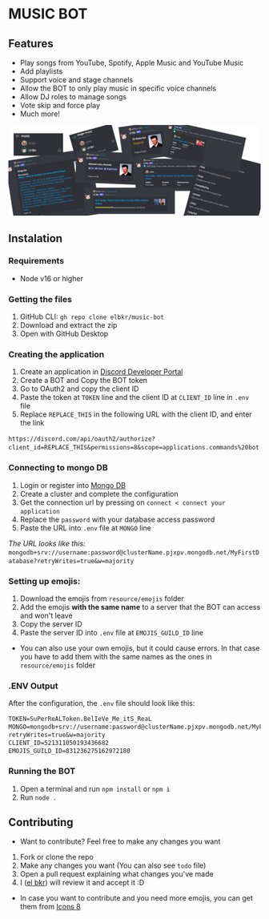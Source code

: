 # MUSIC BOT

## Features
- Play songs from YouTube, Spotify, Apple Music and YouTube Music
- Add playlists
- Support voice and stage channels
- Allow the BOT to only play music in specific voice channels
- Allow DJ roles to manage songs
- Vote skip and force play
- Much more!

<img src="readme/splash.png" width="700px">

## Instalation

### Requirements
- Node v16 or higher

### Getting the files
1. GitHub CLI: `gh repo clone elbkr/music-bot`
2. Download and extract the zip
3. Open with GitHub Desktop

### Creating the application
1. Create an application in [Discord Developer Portal](https://discord.com/developers/applications)
2. Create a BOT and Copy the BOT token
4. Go to OAuth2 and copy the client ID
5. Paste the token at `TOKEN` line and the client ID  at `CLIENT_ID` line in `.env` file
6. Replace `REPLACE_THIS` in the following URL with the client ID, and enter the link

`https://discord.com/api/oauth2/authorize?client_id=REPLACE_THIS&permissions=8&scope=applications.commands%20bot`

### Connecting to mongo DB
1. Login or register into [Mongo DB](https://account.mongodb.com/account/login)
2. Create a cluster and complete the configuration
3. Get the connection url by pressing on `connect < connect your application`
4. Replace the `password` with your database access password
5. Paste the URL into `.env` file  at `MONGO` line

*The URL looks like this:* `mongodb+srv://username:password@clusterName.pjxpv.mongodb.net/MyFirstDatabase?retryWrites=true&w=majority`

### Setting up emojis:
1. Download the emojis from `resource/emojis` folder
2. Add the emojis **with the same name** to a server that the BOT can access and won't leave
3. Copy the server ID
4. Paste the server ID into `.env` file at `EMOJIS_GUILD_ID` line

- You can also use your own emojis, but it could cause errors. In that case you have to add them with the same names as the ones in `resource/emojis` folder

### .ENV Output
After the configuration, the `.env` file should look like this:
```env
TOKEN=SuPerReALToken.BelIeVe_Me_itS_ReaL
MONGO=mongodb+srv://username:password@clusterName.pjxpv.mongodb.net/MyFirstDatabase?retryWrites=true&w=majority
CLIENT_ID=521311050193436682
EMOJIS_GUILD_ID=831236275162972180
```
### Running the BOT
1. Open a terminal and run `npm install` or `npm i`
2. Run `node .`

## Contributing
- Want to contribute? Feel free to make any changes you want
1. Fork or clone the repo
2. Make any changes you want (You can also see `todo` file)
3. Open a pull request explaining what changes you've made
4. I ([el bkr](https://github.com/elbkr)) will review it and accept it :D

- In case you want to contribute and you need more emojis, you can get them from [Icons 8](https://iconos8.es/icons/color-glass)

